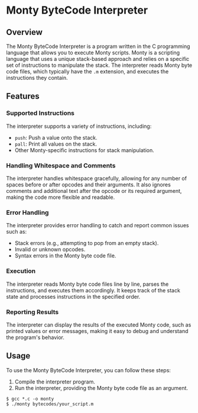 # Monty ByteCode Interpreter

## Overview

The Monty ByteCode Interpreter is a program written in the C programming language that allows you to execute Monty scripts. Monty is a scripting language that uses a unique stack-based approach and relies on a specific set of instructions to manipulate the stack. The interpreter reads Monty byte code files, which typically have the `.m` extension, and executes the instructions they contain.

## Features

### Supported Instructions

The interpreter supports a variety of instructions, including:

- `push`: Push a value onto the stack.
- `pall`: Print all values on the stack.
- Other Monty-specific instructions for stack manipulation.

### Handling Whitespace and Comments

The interpreter handles whitespace gracefully, allowing for any number of spaces before or after opcodes and their arguments. It also ignores comments and additional text after the opcode or its required argument, making the code more flexible and readable.

### Error Handling

The interpreter provides error handling to catch and report common issues such as:

- Stack errors (e.g., attempting to pop from an empty stack).
- Invalid or unknown opcodes.
- Syntax errors in the Monty byte code file.

### Execution

The interpreter reads Monty byte code files line by line, parses the instructions, and executes them accordingly. It keeps track of the stack state and processes instructions in the specified order.

### Reporting Results

The interpreter can display the results of the executed Monty code, such as printed values or error messages, making it easy to debug and understand the program's behavior.

## Usage

To use the Monty ByteCode Interpreter, you can follow these steps:

1. Compile the interpreter program.
2. Run the interpreter, providing the Monty byte code file as an argument.

```shell
$ gcc *.c -o monty
$ ./monty bytecodes/your_script.m
```